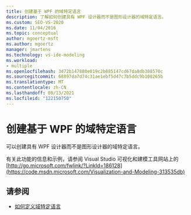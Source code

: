 ```yaml
---
title: 创建基于 WPF 的域特定语言
description: 了解如何创建具有 WPF 设计器而不是图形设计器的域特定语言。
ms.custom: SEO-VS-2020
ms.date: 11/04/2016
ms.topic: conceptual
author: mgoertz-msft
ms.author: mgoertz
manager: jmartens
ms.technology: vs-ide-modeling
ms.workload:
- multiple
ms.openlocfilehash: 3d72b147880e819c2b885147cd67da8db388570c
ms.sourcegitcommit: 68897da7d74c31ae1ebf5d47c7b5ddc9b108265b
ms.translationtype: MT
ms.contentlocale: zh-CN
ms.lasthandoff: 08/13/2021
ms.locfileid: "122150750"
---
```

# <a name="create-a-wpf-based-domain-specific-language"></a>创建基于 WPF 的域特定语言

可以创建具有 WPF 设计器而不是图形设计器的域特定语言。

有关此功能的信息和示例，请参阅 Visual Studio 可视化和建模工具网站上的[http://go.microsoft.com/fwlink/?LinkId=186128](https://code.msdn.microsoft.com/Visualization-and-Modeling-313535db)

## <a name="see-also"></a>请参阅

- [如何定义域特定语言](../modeling/how-to-define-a-domain-specific-language.md)
